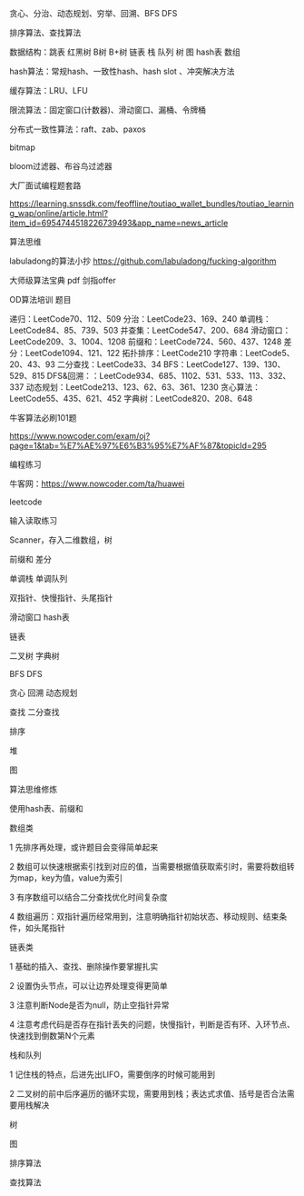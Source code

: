 贪心、分治、动态规划、穷举、回溯、BFS DFS

排序算法、查找算法

数据结构：跳表 红黑树  B树  B+树 链表 栈 队列 树 图 hash表 数组

hash算法：常规hash、一致性hash、hash slot 、冲突解决方法

缓存算法：LRU、LFU

限流算法：固定窗口(计数器)、滑动窗口、漏桶、令牌桶

分布式一致性算法：raft、zab、paxos

bitmap  

bloom过滤器、布谷鸟过滤器



大厂面试编程题套路

https://learning.snssdk.com/feoffline/toutiao_wallet_bundles/toutiao_learning_wap/online/article.html?item_id=6954744518226739493&app_name=news_article



算法思维

labuladong的算法小抄  https://github.com/labuladong/fucking-algorithm

大师级算法宝典 pdf  剑指offer

OD算法培训 题目

递归：LeetCode70、112、509
分治：LeetCode23、169、240
单调栈：LeetCode84、85、739、503
并查集：LeetCode547、200、684
滑动窗口：LeetCode209、3、1004、1208
前缀和：LeetCode724、560、437、1248
差分：LeetCode1094、121、122
拓扑排序：LeetCode210
字符串：LeetCode5、20、43、93
二分查找：LeetCode33、34
BFS：LeetCode127、139、130、529、815
DFS&回溯：：LeetCode934、685、1102、531、533、113、332、337
动态规划：LeetCode213、123、62、63、361、1230
贪心算法：LeetCode55、435、621、452
字典树：LeetCode820、208、648

牛客算法必刷101题

https://www.nowcoder.com/exam/oj?page=1&tab=%E7%AE%97%E6%B3%95%E7%AF%87&topicId=295

编程练习

牛客网：https://www.nowcoder.com/ta/huawei

leetcode



输入读取练习

Scanner，存入二维数组，树



前缀和  差分

单调栈  单调队列  

双指针、快慢指针、头尾指针

滑动窗口 hash表

链表

二叉树 字典树

BFS DFS

贪心 回溯 动态规划

查找 二分查找

排序

堆

图





算法思维修炼

使用hash表、前缀和

数组类

1 先排序再处理，或许题目会变得简单起来

2 数组可以快速根据索引找到对应的值，当需要根据值获取索引时，需要将数组转为map，key为值，value为索引

3 有序数组可以结合二分查找优化时间复杂度

4 数组遍历：双指针遍历经常用到，注意明确指针初始状态、移动规则、结束条件，如头尾指针

链表类

1 基础的插入、查找、删除操作要掌握扎实

2 设置伪头节点，可以让边界处理变得更简单

3 注意判断Node是否为null，防止空指针异常

4 注意考虑代码是否存在指针丢失的问题，快慢指针，判断是否有环、入环节点、快速找到倒数第N个元素

栈和队列

1 记住栈的特点，后进先出LIFO，需要倒序的时候可能用到

2 二叉树的前中后序遍历的循环实现，需要用到栈；表达式求值、括号是否合法需要用栈解决



树



图



排序算法



查找算法